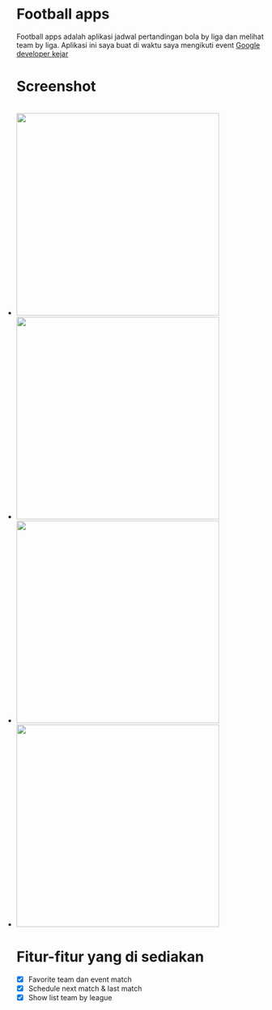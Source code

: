 # Football apps
Football apps adalah aplikasi jadwal pertandingan bola by liga dan melihat team by liga. Aplikasi ini saya buat di waktu saya mengikuti event <a href="https://www.dicoding.com/blog/google-developers-kejar-2019/">Google developer kejar</a>


# Screenshot


<ul style="display:inline;">
  <li><img src="https://ipfs.io/ipfs/QmXqsytRjQduJYurHGY1Nngk9MQDXhL5Xr84t9wwLuyGQ4" height="400px"/></li>
 <li><img src="https://ipfs.io/ipfs/QmRpYQEgEFk5WzQJgVvCNfqC6aqkfjcV1Sn2dncAEkjg7p" height="400px"/></li>
 <li><img src="https://ipfs.io/ipfs/QmewdLB7NE7ATUu3NNwwLKmcptReXahmHYRaxxuXgfXJmC" height="400px"/></li>
 <li><img src="https://ipfs.io/ipfs/QmVoVFfnTdN8FnZjGs4axnCBfaASxD3F8MtiKcKcSh2PzV" height="400px"/></li>
</ul>

# Fitur-fitur yang di sediakan
- [X] Favorite team dan event match
- [X] Schedule next match & last match
- [X] Show list team by league

